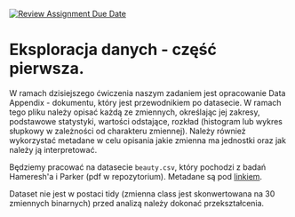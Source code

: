[![Review Assignment Due Date](https://classroom.github.com/assets/deadline-readme-button-24ddc0f5d75046c5622901739e7c5dd533143b0c8e959d652212380cedb1ea36.svg)](https://classroom.github.com/a/nkC1CPdg)
# Eksploracja danych - część pierwsza.

W ramach dzisiejszego ćwiczenia naszym zadaniem jest opracowanie Data Appendix - dokumentu, który jest przewodnikiem po datasecie.
W ramach tego pliku należy opisać każdą ze zmiennych, określając jej zakresy, podstawowe statystyki, wartości odstające, rozkład (histogram lub wykres słupkowy w zależności od charakteru zmiennej). Należy również wykorzystać metadane w celu opisania jakie zmienna ma jednostki oraz jak należy ją interpretować.

Będziemy pracować na datasecie `beauty.csv`, który pochodzi z badań Hameresh'a i Parker (pdf w repozytorium). Metadane są pod [linkiem](http://www.stat.columbia.edu/~gelman/arm/examples/beauty/ProfEvaltnsBeautyPublic.log). 

Dataset nie jest w postaci tidy (zmienna class jest skonwertowana na 30 zmiennych binarnych) przed analizą należy dokonać przekształcenia. 
